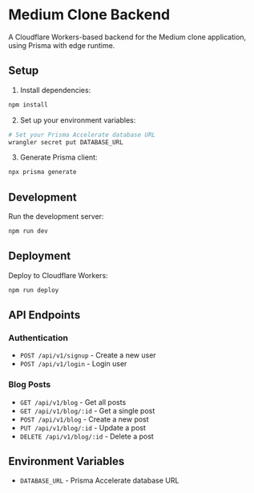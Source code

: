 # Medium Clone Backend

A Cloudflare Workers-based backend for the Medium clone application, using Prisma with edge runtime.

## Setup

1. Install dependencies:

```bash
npm install
```

2. Set up your environment variables:

```bash
# Set your Prisma Accelerate database URL
wrangler secret put DATABASE_URL
```

3. Generate Prisma client:

```bash
npx prisma generate
```

## Development

Run the development server:

```bash
npm run dev
```

## Deployment

Deploy to Cloudflare Workers:

```bash
npm run deploy
```

## API Endpoints

### Authentication

- `POST /api/v1/signup` - Create a new user
- `POST /api/v1/login` - Login user

### Blog Posts

- `GET /api/v1/blog` - Get all posts
- `GET /api/v1/blog/:id` - Get a single post
- `POST /api/v1/blog` - Create a new post
- `PUT /api/v1/blog/:id` - Update a post
- `DELETE /api/v1/blog/:id` - Delete a post

## Environment Variables

- `DATABASE_URL` - Prisma Accelerate database URL
